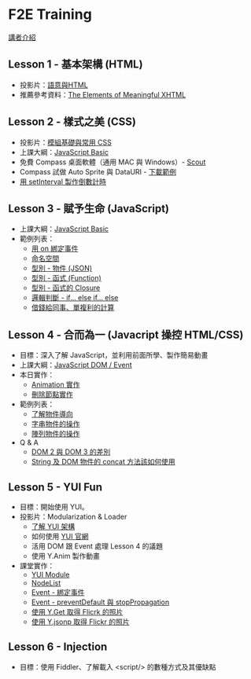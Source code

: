 # F2E Training

[講者介紹](https://speakerdeck.com/u/josephj/p/introduction)

## Lesson 1 - 基本架構 (HTML)
* 投影片：[語意與HTML](https://speakerdeck.com/u/josephj/p/html)
* 推薦參考資料：[The Elements of Meaningful XHTML](http://tantek.com/presentations/2005/09/elements-of-xhtml)

## Lesson 2 - 樣式之美 (CSS)
* 投影片：[模組基礎與常用 CSS](https://speakerdeck.com/u/josephj/p/css)
* 上課大綱：[JavaScript Basic](https://github.com/josephj/f2e-training/blob/master/javascript-basic.md)
* 免費 Compass 桌面軟體（通用 MAC 與 Windows）- [Scout](http://mhs.github.com/scout-app/)
* Compass 試做 Auto Sprite 與 DataURI - [下載範例](http://josephj.com/training/compass.zip)
* [用 setInterval 製作倒數計時](http://jsfiddle.net/josephj/jZrgW/)

## Lesson 3 - 賦予生命 (JavaScript)
* 上課大綱：[JavaScript Basic](https://github.com/josephj/f2e-training/blob/master/javascript-basic.md)
* 範例列表：
  * [用 on 綁定事件](http://jsfiddle.net/josephj/AW2EU/)
  * [命名空間](http://jsfiddle.net/josephj/uE3hP/)
  * [型別 - 物件 (JSON)](http://jsfiddle.net/josephj/AW2EU/)
  * [型別 - 函式 (Function)](http://jsfiddle.net/josephj/DJ2qB/)
  * [型別 - 函式的 Closure](http://jsfiddle.net/josephj/nz4ne/)
  * [邏輯判斷 - if… else if… else](http://jsfiddle.net/josephj/ysJGA/)
  * [借錢給同事、單複利的計算](http://jsfiddle.net/josephj/NcSPk/)

## Lesson 4 - 合而為一 (Javacript 操控 HTML/CSS)
* 目標：深入了解 JavaScript，並利用前面所學、製作簡易動畫
* 上課大綱：[JavaScript DOM / Event](https://github.com/josephj/f2e-training/blob/master/javascript-dom-event.md)
* 本日實作：
  * [Animation 實作](https://github.com/josephj/f2e-training/blob/master/sample/animation.html)
  * [刪除節點實作](https://github.com/josephj/f2e-training/blob/master/sample/remove-all-items.html)
* 範例列表：
  * [了解物件導向](http://jsfiddle.net/josephj/9ry9a/1/)
  * [字串物件的操作](http://jsfiddle.net/josephj/fFtX7/6/)
  * [陣列物件的操作](http://jsfiddle.net/josephj/4LqfQ/2/)
* Q & A
  * [DOM 2 與 DOM 3 的差別](https://github.com/josephj/f2e-training/blob/master/sample/qa/dom.md)
  * [String 及 DOM 物件的 concat 方法該如何使用](http://jsfiddle.net/josephj/TdAqq/1/)

## Lesson 5 - YUI Fun
* 目標：開始使用 YUI。
* 投影片：Modularization & Loader
  * [了解 YUI 架構](http://jsfiddle.net/josephj/fK4BE/)
  * 如何使用 [YUI 官網](http://yuilibrary.com)
  * 活用 DOM 跟 Event 處理 Lesson 4 的議題
  * 使用 Y.Anim 製作動畫
* 課堂實作：
  * [YUI Module](https://github.com/josephj/f2e-training/blob/master/sample/yui-module.html)
  * [NodeList](https://github.com/josephj/f2e-training/blob/master/sample/yui-nodelist.html)
  * [Event - 綁定事件](https://github.com/josephj/f2e-training/blob/master/sample/yui-event.html)
  * [Event - preventDefault 與 stopPropagation](https://github.com/josephj/f2e-training/blob/master/sample/yui-event-prevent.html)
  * [使用 Y.Get 取得 Flicrk 的照片](https://github.com/josephj/f2e-training/blob/master/sample/yui-get.html)
  * [使用 Y.jsonp 取得 Flickr 的照片](https://github.com/josephj/f2e-training/blob/master/sample/yui-jsonp.html)

## Lesson 6 - Injection
* 目標：使用 Fiddler、了解載入 &lt;script/&gt; 的數種方式及其優缺點

